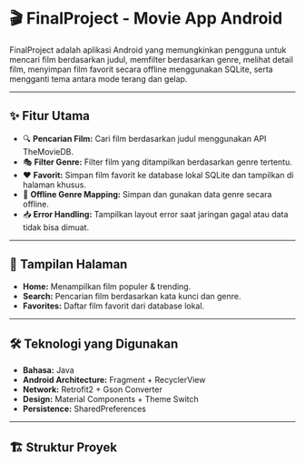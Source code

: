 # 🎬 FinalProject - Movie App Android

FinalProject adalah aplikasi Android yang memungkinkan pengguna untuk mencari film berdasarkan judul, memfilter berdasarkan genre, melihat detail film, menyimpan film favorit secara offline menggunakan SQLite, serta mengganti tema antara mode terang dan gelap.

---

## ✨ Fitur Utama

- 🔍 **Pencarian Film:** Cari film berdasarkan judul menggunakan API TheMovieDB.
- 🎭 **Filter Genre:** Filter film yang ditampilkan berdasarkan genre tertentu.
- ❤️ **Favorit:** Simpan film favorit ke database lokal SQLite dan tampilkan di halaman khusus.
- 🔄 **Offline Genre Mapping:** Simpan dan gunakan data genre secara offline.
- 📥 **Error Handling:** Tampilkan layout error saat jaringan gagal atau data tidak bisa dimuat.

---

## 📱 Tampilan Halaman

- **Home:** Menampilkan film populer & trending.
- **Search:** Pencarian film berdasarkan kata kunci dan genre.
- **Favorites:** Daftar film favorit dari database lokal.

---

## 🛠️ Teknologi yang Digunakan

- **Bahasa:** Java
- **Android Architecture:** Fragment + RecyclerView
- **Network:** Retrofit2 + Gson Converter
- **Design:** Material Components + Theme Switch
- **Persistence:** SharedPreferences

---

## 🏗️ Struktur Proyek

